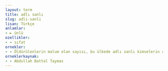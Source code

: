 ```yaml
---
layout: term
title: adlı sanlı
slug: adli-sanli
lisan: Türkçe
anlamlar:
- ► ünlü
ozellikler:
- - sıfat
ornekler:
- - Öldürülenlerin malum olan sayısı, bu ülkede adlı sanlı kimselerin çokluğunu ve kuvvetini göstermektedir.
orneklerkaynak:
- - Abdullah Battal Taymas
---
```

